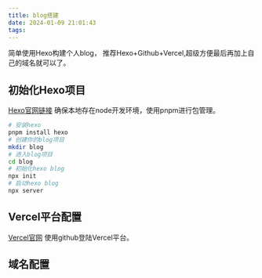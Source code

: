 ```yaml
---
title: blog搭建
date: 2024-01-09 21:01:43
tags:
---
```

简单使用Hexo构建个人blog，
推荐Hexo+Github+Vercel,超级方便最后再加上自己的域名就可以了。
## 初始化Hexo项目
[Hexo官网链接](https://hexo.io/zh-cn/)
确保本地存在node开发环境，使用pnpm进行包管理。
```bash
# 安装hexo
pnpm install hexo
# 创建你的blog项目
mkdir blog
# 进入blog项目
cd blog
# 初始化hexo blog
npx init
# 启动hexo blog
npx server
```

## Vercel平台配置
[Vercel官网](https://vercel.com)
使用github登陆Vercel平台。

## 域名配置